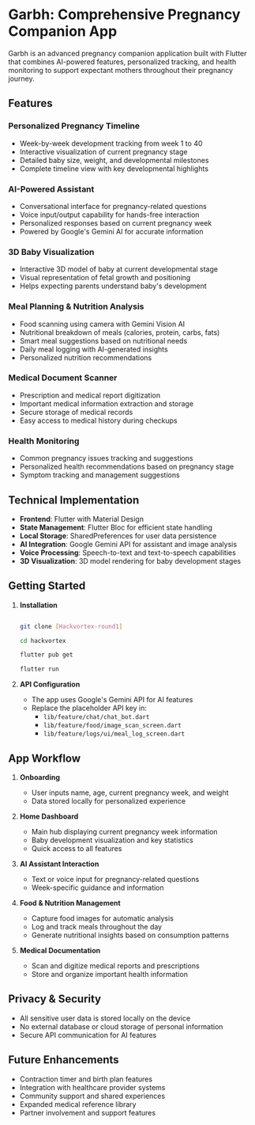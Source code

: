 # Garbh: Comprehensive Pregnancy Companion App

Garbh is an advanced pregnancy companion application built with Flutter that combines AI-powered features, personalized tracking, and health monitoring to support expectant mothers throughout their pregnancy journey.

## Features

### Personalized Pregnancy Timeline
- Week-by-week development tracking from week 1 to 40
- Interactive visualization of current pregnancy stage
- Detailed baby size, weight, and developmental milestones
- Complete timeline view with key developmental highlights

### AI-Powered Assistant
- Conversational interface for pregnancy-related questions
- Voice input/output capability for hands-free interaction
- Personalized responses based on current pregnancy week
- Powered by Google's Gemini AI for accurate information

### 3D Baby Visualization
- Interactive 3D model of baby at current developmental stage
- Visual representation of fetal growth and positioning
- Helps expecting parents understand baby's development

### Meal Planning & Nutrition Analysis
- Food scanning using camera with Gemini Vision AI
- Nutritional breakdown of meals (calories, protein, carbs, fats)
- Smart meal suggestions based on nutritional needs
- Daily meal logging with AI-generated insights
- Personalized nutrition recommendations

### Medical Document Scanner
- Prescription and medical report digitization
- Important medical information extraction and storage
- Secure storage of medical records
- Easy access to medical history during checkups

### Health Monitoring
- Common pregnancy issues tracking and suggestions
- Personalized health recommendations based on pregnancy stage
- Symptom tracking and management suggestions

## Technical Implementation

- **Frontend**: Flutter with Material Design
- **State Management**: Flutter Bloc for efficient state handling
- **Local Storage**: SharedPreferences for user data persistence
- **AI Integration**: Google Gemini API for assistant and image analysis
- **Voice Processing**: Speech-to-text and text-to-speech capabilities
- **3D Visualization**: 3D model rendering for baby development stages

## Getting Started

1. **Installation**
   ```bash

   git clone [Hackvortex-round1]
   
   cd hackvortex
   
   flutter pub get
   
   flutter run
   ```

2. **API Configuration**
   - The app uses Google's Gemini API for AI features
   - Replace the placeholder API key in:
     - `lib/feature/chat/chat_bot.dart`
     - `lib/feature/food/image_scan_screen.dart`
     - `lib/feature/logs/ui/meal_log_screen.dart`

## App Workflow

1. **Onboarding**
   - User inputs name, age, current pregnancy week, and weight
   - Data stored locally for personalized experience

2. **Home Dashboard**
   - Main hub displaying current pregnancy week information
   - Baby development visualization and key statistics
   - Quick access to all features

3. **AI Assistant Interaction**
   - Text or voice input for pregnancy-related questions
   - Week-specific guidance and information

4. **Food & Nutrition Management**
   - Capture food images for automatic analysis
   - Log and track meals throughout the day
   - Generate nutritional insights based on consumption patterns

5. **Medical Documentation**
   - Scan and digitize medical reports and prescriptions
   - Store and organize important health information

## Privacy & Security

- All sensitive user data is stored locally on the device
- No external database or cloud storage of personal information
- Secure API communication for AI features

## Future Enhancements

- Contraction timer and birth plan features
- Integration with healthcare provider systems
- Community support and shared experiences
- Expanded medical reference library
- Partner involvement and support features
